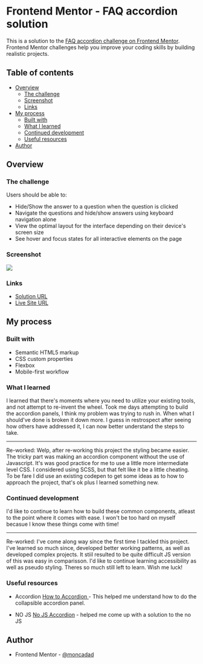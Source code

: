 # Frontend Mentor - FAQ accordion solution

This is a solution to the [FAQ accordion challenge on Frontend Mentor](https://www.frontendmentor.io/challenges/faq-accordion-wyfFdeBwBz). Frontend Mentor challenges help you improve your coding skills by building realistic projects.

## Table of contents

- [Overview](#overview)
  - [The challenge](#the-challenge)
  - [Screenshot](#screenshot)
  - [Links](#links)
- [My process](#my-process)
  - [Built with](#built-with)
  - [What I learned](#what-i-learned)
  - [Continued development](#continued-development)
  - [Useful resources](#useful-resources)
- [Author](#author)

## Overview

### The challenge

Users should be able to:

- Hide/Show the answer to a question when the question is clicked
- Navigate the questions and hide/show answers using keyboard navigation alone
- View the optimal layout for the interface depending on their device's screen size
- See hover and focus states for all interactive elements on the page

### Screenshot

![](./screenshot.jpg)

### Links

- [Solution URL](https://www.frontendmentor.io/solutions/faq-accordion-9tCVLCFQeh)
- [Live Site URL](https://stellar-halva-644a70.netlify.app/)

## My process

### Built with

- Semantic HTML5 markup
- CSS custom properties
- Flexbox
- Mobile-first workflow

### What I learned

I learned that there's moments where you need to utilize your existing tools, and not attempt to re-invent the wheel.
Took me days attempting to build the accordion panels, I think my problem was trying to rush in. When what I should've done is broken it down more. I guess in restrospect after seeing how others have addressed it, I can now better understand the steps to take.

---

Re-worked: Welp, after re-working this project the styling became easier. The tricky part was making an accordion component without the use of Javascript. It's was good practice for me to use a little more intermediate level CSS. I considered using SCSS, but that felt like it be a little cheating. To be fare I did use an existing codepen to get some ideas as to how to approach the project, that's ok plus I learned something new.

### Continued development

I'd like to continue to learn how to build these common components, atleast to the point where it comes with ease.
I won't be too hard on myself becasue I know these things come with time!

---

Re-worked: I've come along way since the first time I tackled this project. I've learned so much since, developed better working patterns, as well as developed complex projects. It stiil resulted to  be quite difficult JS version of this was easy in comparisson. 
I'd like to continue learning accessibility as well as pseudo styling. Theres so much still left to learn. 
Wish me luck!

### Useful resources

- Accordion [How to Accordion ](https://www.w3schools.com/howto/howto_js_accordion.asp) - This helped me understand how to do the collapsible accordion panel.

- NO JS [No JS Accordion](https://codepen.io/raubaca/pen/PZzpVe?editors=1100) - helped me come up with a solution to the no JS

## Author

- Frontend Mentor - [@moncadad](https://www.frontendmentor.io/profile/moncadad)
